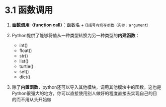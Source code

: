 # 3.1 函数调用


1. **函数调用（function call）**：函数名 + ()`括号内填写参数（实参，argument）`

2. Python提供了能够将值从一种类型转换为另一种类型的**内建函数**：
   + int()
   + float()
   + str()
   + list()
   + turtle()
   + set()
   + dict()

3. 除了**内置函数**，python还可以导入其他模块，调用其他模块中的函数，这也是Python很强大的地方，你可以直接使用别人做好的程度直接去实现自己的目的而不用从头开始做
